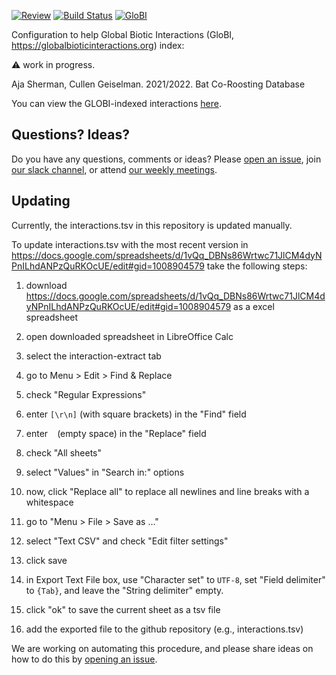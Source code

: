 [![Review](https://github.com/globalbioticinteractions/bat-co-roosting-database/actions/workflows/review.yml/badge.svg)](https://github.com/globalbioticinteractions/bat-co-roosting-database/actions) [![Build Status](https://app.travis-ci.com/globalbioticinteractions/bat-co-roosting-database.svg)](https://app.travis-ci.com/globalbioticinteractions/bat-co-roosting-database) [![GloBI](https://api.globalbioticinteractions.org/interaction.svg?accordingTo=globi:globalbioticinteractions/bat-co-roosting-database)](https://globalbioticinteractions.org/?accordingTo=globi:globalbioticinteractions/bat-co-roosting-database)

Configuration to help Global Biotic Interactions (GloBI, https://globalbioticinteractions.org) index: 

:warning: work in progress.

Aja Sherman, Cullen Geiselman. 2021/2022. Bat Co-Roosting Database

You can view the GLOBI-indexed interactions [here](https://www.globalbioticinteractions.org/browse/?accordingTo=globi%3Aglobalbioticinteractions%2Fbat-co-roosting-database&interactionType=ecologicallyRelatedTo&resultType=json).

## Questions? Ideas?
Do you have any questions, comments or ideas? Please [open an issue](../../issues), join [our slack channel](https://covid19taf.slack.com/archives/C011W4GPXDX), or attend [our weekly meetings](https://globalbioticinteractions.org/covid19). 

## Updating 
Currently, the interactions.tsv in this repository is updated manually. 

To update interactions.tsv with the most recent version in https://docs.google.com/spreadsheets/d/1vQq_DBNs86Wrtwc71JlCM4dyNPnILhdANPzQuRKOcUE/edit#gid=1008904579 take the following steps:

1. download https://docs.google.com/spreadsheets/d/1vQq_DBNs86Wrtwc71JlCM4dyNPnILhdANPzQuRKOcUE/edit#gid=1008904579 as a excel spreadsheet
2. open downloaded spreadsheet in LibreOffice Calc 
3. select the interaction-extract tab
4. go to Menu > Edit > Find & Replace
5. check "Regular Expressions"
6. enter ```[\r\n]``` (with square brackets) in the "Find" field
7. enter ``` ``` (empty space) in the "Replace" field
8. check "All sheets"
9. select "Values" in "Search in:" options
10. now, click "Replace all" to replace all newlines and line breaks with a whitespace
11. go to "Menu > File > Save as ..."
12. select "Text CSV" and check "Edit filter settings"
13. click save
14. in Export Text File box, use "Character set" to ```UTF-8```, set "Field delimiter" to ```{Tab}```, and leave the "String delimiter" empty. 

15. click "ok" to save the current sheet as a tsv file
16. add the exported file to the github repository (e.g., interactions.tsv)

We are working on automating this procedure, and please share ideas on how to do this by [opening an issue](../../issues). 
